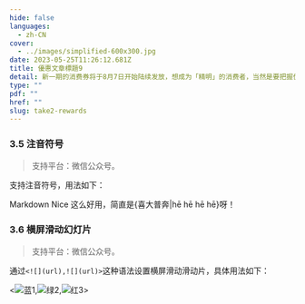 ```yaml
---
hide: false
languages:
  - zh-CN
cover:
  - ../images/simplified-600x300.jpg
date: 2023-05-25T11:26:12.681Z
title: 優惠文章標題9
detail: 新一期的消费券将于8月7日开始陆续发放，想成为「精明」的消费者，当然是要把握优惠，投资于自己的健康！
type: ""
pdf: ""
href: ""
slug: take2-rewards
---
```

### 3.5 注音符号



> 支持平台：微信公众号。



支持注音符号，用法如下：



Markdown Nice 这么好用，简直是{喜大普奔|hē hē hē hē}呀！



### 3.6 横屏滑动幻灯片



> 支持平台：微信公众号。



通过`<![](url),![](url)>`这种语法设置横屏滑动滑动片，具体用法如下：



<![蓝1](https://markdown.com.cn/images/blue.jpg),![绿2](https://markdown.com.cn/images/green.jpg),![红3](https://markdown.com.cn/images/red.jpg)>